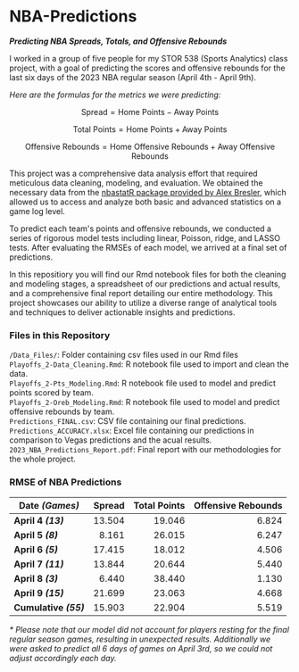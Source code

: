 # NBA-Predictions
***Predicting NBA Spreads, Totals, and Offensive Rebounds***

I worked in a group of five people for my STOR 538 (Sports Analytics) class project, with a goal of predicting the scores and offensive rebounds for the last six days of the 2023 NBA regular season (April 4th - April 9th).

_Here are the formulas for the metrics we were predicting:_

$$\text{Spread} = \text{Home Points} - \text{Away Points}$$

$$\text{Total Points} = \text{Home Points} + \text{Away Points}$$

$$\text{Offensive Rebounds} = \text{Home Offensive Rebounds} + \text{Away Offensive Rebounds}$$

This project was a comprehensive data analysis effort that required meticulous data cleaning, modeling, and evaluation. We obtained the necessary data from the [nbastatR package provided by Alex Bresler](https://www.rdocumentation.org/packages/nbastatR/versions/0.1.10131), which allowed us to access and analyze both basic and advanced statistics on a game log level.

To predict each team's points and offensive rebounds, we conducted a series of rigorous model tests including linear, Poisson, ridge, and LASSO tests. After evaluating the RMSEs of each model, we arrived at a final set of predictions.

In this repositiory you will find our Rmd notebook files for both the cleaning and modeling stages, a spreadsheet of our predictions and actual results, and a comprehensive final report detailing our entire methodology. This project showcases our ability to utilize a diverse range of analytical tools and techniques to deliver actionable insights and predictions.

### Files in this Repository
`/Data_Files/`: Folder containing csv files used in our Rmd files <br>
`Playoffs_2-Data_Cleaning.Rmd`: R notebook file used to import and clean the data. <br>
`Playoffs_2-Pts_Modeling.Rmd`: R notebook file used to model and predict points scored by team. <br>
`Playoffs_2-Oreb_Modeling.Rmd`: R notebook file used to model and predict offensive rebounds by team. <br>
`Predictions_FINAL.csv`: CSV file containing our final predictions. <br>
`Predictions_ACCURACY.xlsx`: Excel file containing our predictions in comparison to Vegas predictions and the acual results. <br>
`2023_NBA_Predictions_Report.pdf`: Final report with our methodologies for the whole project. <br>

### RMSE of NBA Predictions

|  Date _(Games)_            | Spread | Total Points | Offensive Rebounds |
|--------------|-------:|-------------:|-------------------:|
| **April 4 _(13)_**  |   13.504    |      19.046        |       6.824           |
| **April 5 _(8)_**  |    8.161   |        26.015      |          6.247           |
| **April 6 _(5)_**  |   17.415    |       18.012       |          4.506           |
| **April 7 _(11)_**  |   13.844    |       20.644       |          5.440           |
| **April 8 _(3)_**  |   6.440    |       38.440       |            1.130         |
| **April 9 _(15)_**  |    21.699   |        23.063      |           4.668          |
| **Cumulative _(55)_**  |    15.903   |       22.904       |          5.519           |

_* Please note that our model did not account for players resting for the final regular season games, resulting in unexpected results. Additionally we were asked to predict all 6 days of games on April 3rd, so we could not adjust accordingly each day._
